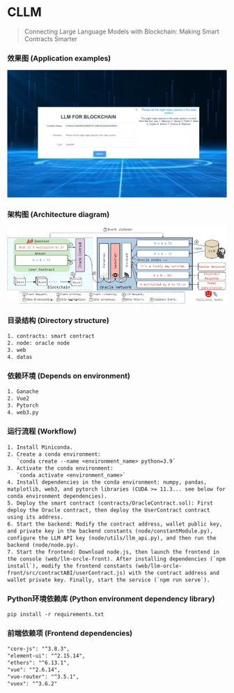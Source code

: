 # CLLM
> Connecting Large Language Models with Blockchain: Making Smart Contracts Smarter

### 效果图 (Application examples)
![效果图](./out.png)

### 架构图 (Architecture diagram)
![效果图](./overview.png)

### 目录结构 (Directory structure)

```
1. contracts: smart contract
2. node: oracle node
3. web
4. datas
```
### 依赖环境 (Depends on environment)
```
1. Ganache
2. Vue2
3. Pytorch
4. web3.py
```

### 运行流程 (Workflow)
```
1. Install Miniconda.
2. Create a conda environment:  
   `conda create --name <environment_name> python=3.9`
3. Activate the conda environment:  
   `conda activate <environment_name>`
4. Install dependencies in the conda environment: numpy, pandas, matplotlib, web3, and pytorch libraries (CUDA >= 11.3... see below for conda environment dependencies).
5. Deploy the smart contract (contracts/OracleContract.sol): First deploy the Oracle contract, then deploy the UserContract contract using its address.
6. Start the backend: Modify the contract address, wallet public key, and private key in the backend constants (node/constantModule.py), configure the LLM API key (node/utils/llm_api.py), and then run the backend (node/node.py).
7. Start the frontend: Download node.js, then launch the frontend in the console (web/llm-orcle-front). After installing dependencies (`npm install`), modify the frontend constants (web/llm-orcle-front/src/contractABI/userContract.js) with the contract address and wallet private key. Finally, start the service (`npm run serve`).
```

### Python环境依赖库 (Python environment dependency library)
```
pip install -r requirements.txt
```

### 前端依赖项 (Frontend dependencies)
```
"core-js": "^3.8.3",
"element-ui": "^2.15.14",
"ethers": "^6.13.1",
"vue": "^2.6.14",
"vue-router": "^3.5.1",
"vuex": "^3.6.2"
```
